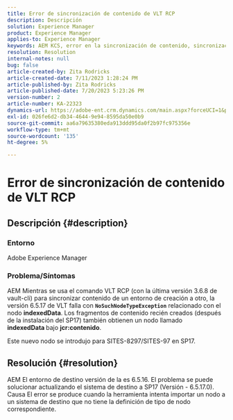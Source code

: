 ```yaml
---
title: Error de sincronización de contenido de VLT RCP
description: Descripción
solution: Experience Manager
product: Experience Manager
applies-to: Experience Manager
keywords: AEM KCS, error en la sincronización de contenido, sincronización de contenido de la
resolution: Resolution
internal-notes: null
bug: false
article-created-by: Zita Rodricks
article-created-date: 7/11/2023 1:28:24 PM
article-published-by: Zita Rodricks
article-published-date: 7/20/2023 5:23:26 PM
version-number: 2
article-number: KA-22323
dynamics-url: https://adobe-ent.crm.dynamics.com/main.aspx?forceUCI=1&pagetype=entityrecord&etn=knowledgearticle&id=126207cc-ee1f-ee11-9cbe-6045bd006239
exl-id: 026fe6d2-db34-4644-9e94-8595da50e0b9
source-git-commit: aa6a79635380eda913ddd95da0f2b97fc975356e
workflow-type: tm+mt
source-wordcount: '135'
ht-degree: 5%

---
```


# Error de sincronización de contenido de VLT RCP

## Descripción {#description}


### Entorno

Adobe Experience Manager

### Problema/Síntomas

AEM Mientras se usa el comando VLT RCP (con la última versión 3.6.8 de vault-cli) para sincronizar contenido de un entorno de creación a otro, la versión 6.5.17 de VLT falla con <b>`NoSuchNodeTypeException`</b> relacionado con el nodo <b>indexedData</b>. Los fragmentos de contenido recién creados (después de la instalación del SP17) también obtienen un nodo llamado<b> indexedData </b>bajo <b>jcr:contenido</b>.

Este nuevo nodo se introdujo para SITES-8297/SITES-97 en SP17.


## Resolución {#resolution}


AEM El entorno de destino versión de la es 6.5.16. El problema se puede solucionar actualizando el sistema de destino a SP17 (Versión - 6.5.17.0).
<br>Causa El error se produce cuando la herramienta intenta importar un nodo a un sistema de destino que no tiene la definición de tipo de nodo correspondiente.
